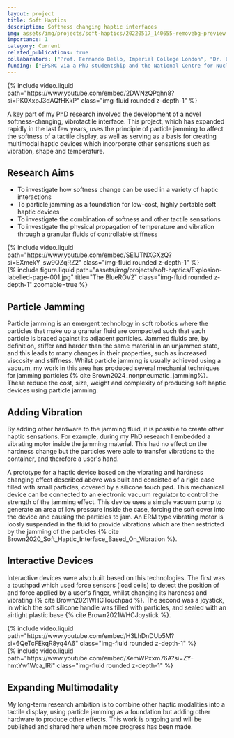```yaml
---
layout: project
title: Soft Haptics
description: Softness changing haptic interfaces
img: assets/img/projects/soft-haptics/20220517_140655-removebg-preview.png
importance: 1
category: Current
related_publications: true
collabarators: ["Prof. Fernando Bello, Imperial College London", "Dr. Lynette Jones, MIT", "Prof. Amy Kyungwon Han, Seoul National University", "Dr. Ildar Farkhatdinov, University of London"]
funding: ["EPSRC via a PhD studentship and the National Centre for Nuclear Robotics funded project", "QMUL via an Impact Acceleration Grant", "RS Components via the Grassroots Student Project Fund", "UKRI and NRF via a UK-Korea Biomedical Partnering Award", "Imperial College and MIT via a Global Seed Fund award", "IEEE via an Innovation in Haptics Award"]
---
```


<div class="row justify-content-sm-center">
    <div class="col-sm-8 mt-3 mt-md-0">
        {% include video.liquid path="https://www.youtube.com/embed/2DWNzQPqhn8?si=PK0XxpJ3dAQfHKkP" class="img-fluid rounded z-depth-1" %}
    </div>
</div>

A key part of my PhD research involved the development of a novel softness-changing, vibrotactile interface. This project, which has expanded rapidly in the last few years, uses the principle of particle jamming to affect the softness of a tactile display, as well as serving as a basis for creating multimodal haptic devices which incorporate other sensations such as vibration, shape and temperature.

## Research Aims
- To investigate how softness change can be used in a variety of haptic interactions
- To particle jamming as a foundation for low-cost, highly portable soft haptic devices
- To investigate the combination of softness and other tactile sensations
- To investigate the physical propagation of temperature and vibration through a granular fluids of controllable stiffness

<div class="row justify-content-sm-center">
    <div class="col-sm-8 mt-3 mt-md-0">
        {% include video.liquid path="https://www.youtube.com/embed/SE1JTNXGXzQ?si=EXmekY_sw9QZqRZ2" class="img-fluid rounded z-depth-1" %}
    </div>
    <div class="col-sm-4 mt-3 mt-md-0">
        {% include figure.liquid path="assets/img/projects/soft-haptics/Explosion-labelled-page-001.jpg" title="The BlueROV2" class="img-fluid rounded z-depth-1" zoomable=true %}
    </div>
</div>

## Particle Jamming
Particle jamming is an emergent technology in soft robotics where the particles that make up a granular fluid are compacted such that each particle is braced against its adjacent particles. Jammed fluids are, by definition, stiffer and harder than the same material in an unjammed state, and this leads to many changes in their properties, such as increased viscosity and stiffness. Whilst particle jamming is usually achieved using a vacuum, my work in this area has produced several mechanial techniques for jamming particles {% cite Brown2024_nonpneumatic_jamming%}. These reduce the cost, size, weight and complexity of producing soft haptic devices using particle jamming.

## Adding Vibration
By adding other hardware to the jamming fluid, it is possible to create other haptic sensations. For example, during my PhD research I embedded a vibrating motor inside the jamming material. This had no effect on the hardness change but the particles were able to transfer vibrations to the container, and therefore a user's hand.

A prototype for a haptic device based on the vibrating and hardness changing effect described above was built and consisted of a rigid case filled with small particles, covered by a silicone touch pad. This mechanical device can be connected to an electronic vacuum regulator to control the strength of the jamming effect. This device uses a simple vacuum pump to generate an area of low pressure inside the case, forcing the soft cover into the device and causing the particles to jam. An ERM type vibrating motor is loosly suspended in the fluid to provide vibrations which are then restricted by the jamming of the particles {% cite Brown2020_Soft_Haptic_Interface_Based_On_Vibration %}.


## Interactive Devices

Interactive devices were also built based on this technologies. The first was a touchpad which used force sensors (load cells) to detect the position of and force applied by a user's finger, whilst changing its hardness and vibrating {% cite Brown2021WHCTouchpad %}. The second was a joystick, in which the soft silicone handle was filled with particles, and sealed with an airtight plastic base {% cite Brown2021WHCJoystick %}.


<div class="row">
    <div class="col-sm mt-3 mt-md-0">
        {% include video.liquid path="https://www.youtube.com/embed/H3LhDnDUb5M?si=6QeTcFEkqR8yq4A6" class="img-fluid rounded z-depth-1" %}
    </div>
    <div class="col-sm mt-3 mt-md-0">
        {% include video.liquid path="https://www.youtube.com/embed/XemWPxxm76A?si=ZY-hmtYw1Wca_lRi" class="img-fluid rounded z-depth-1" %}
    </div>
</div>


## Expanding Multimodality

My long-term research ambition is to combine other haptic modalities into a tactile display, using particle jamming as a foundation but adding other hardware to produce other effects. This work is ongoing and will be published and shared here when more progress has been made.



